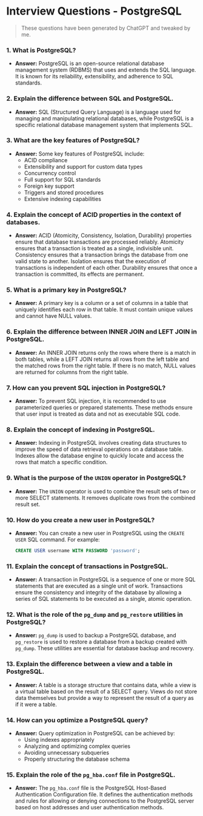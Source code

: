# Interview Questions - PostgreSQL

> These questions have been generated by ChatGPT and tweaked by me.

### 1. **What is PostgreSQL?**

- **Answer:** PostgreSQL is an open-source relational database management system (RDBMS) that uses and extends the SQL language. It is known for its reliability, extensibility, and adherence to SQL standards.

### 2. **Explain the difference between SQL and PostgreSQL.**

- **Answer:** SQL (Structured Query Language) is a language used for managing and manipulating relational databases, while PostgreSQL is a specific relational database management system that implements SQL.

### 3. **What are the key features of PostgreSQL?**

- **Answer:** Some key features of PostgreSQL include:
  - ACID compliance
  - Extensibility and support for custom data types
  - Concurrency control
  - Full support for SQL standards
  - Foreign key support
  - Triggers and stored procedures
  - Extensive indexing capabilities

### 4. **Explain the concept of ACID properties in the context of databases.**

- **Answer:** ACID (Atomicity, Consistency, Isolation, Durability) properties ensure that database transactions are processed reliably. Atomicity ensures that a transaction is treated as a single, indivisible unit. Consistency ensures that a transaction brings the database from one valid state to another. Isolation ensures that the execution of transactions is independent of each other. Durability ensures that once a transaction is committed, its effects are permanent.

### 5. **What is a primary key in PostgreSQL?**

- **Answer:** A primary key is a column or a set of columns in a table that uniquely identifies each row in that table. It must contain unique values and cannot have NULL values.

### 6. **Explain the difference between INNER JOIN and LEFT JOIN in PostgreSQL.**

- **Answer:** An INNER JOIN returns only the rows where there is a match in both tables, while a LEFT JOIN returns all rows from the left table and the matched rows from the right table. If there is no match, NULL values are returned for columns from the right table.

### 7. **How can you prevent SQL injection in PostgreSQL?**

- **Answer:** To prevent SQL injection, it is recommended to use parameterized queries or prepared statements. These methods ensure that user input is treated as data and not as executable SQL code.

### 8. **Explain the concept of indexing in PostgreSQL.**

- **Answer:** Indexing in PostgreSQL involves creating data structures to improve the speed of data retrieval operations on a database table. Indexes allow the database engine to quickly locate and access the rows that match a specific condition.

### 9. **What is the purpose of the `UNION` operator in PostgreSQL?**

- **Answer:** The `UNION` operator is used to combine the result sets of two or more SELECT statements. It removes duplicate rows from the combined result set.

### 10. **How do you create a new user in PostgreSQL?**

- **Answer:** You can create a new user in PostgreSQL using the `CREATE USER` SQL command. For example:
  ```sql
  CREATE USER username WITH PASSWORD 'password';
  ```

### 11. **Explain the concept of transactions in PostgreSQL.**

- **Answer:** A transaction in PostgreSQL is a sequence of one or more SQL statements that are executed as a single unit of work. Transactions ensure the consistency and integrity of the database by allowing a series of SQL statements to be executed as a single, atomic operation.

### 12. **What is the role of the `pg_dump` and `pg_restore` utilities in PostgreSQL?**

- **Answer:** `pg_dump` is used to backup a PostgreSQL database, and `pg_restore` is used to restore a database from a backup created with `pg_dump`. These utilities are essential for database backup and recovery.

### 13. **Explain the difference between a view and a table in PostgreSQL.**

- **Answer:** A table is a storage structure that contains data, while a view is a virtual table based on the result of a SELECT query. Views do not store data themselves but provide a way to represent the result of a query as if it were a table.

### 14. **How can you optimize a PostgreSQL query?**

- **Answer:** Query optimization in PostgreSQL can be achieved by:
  - Using indexes appropriately
  - Analyzing and optimizing complex queries
  - Avoiding unnecessary subqueries
  - Properly structuring the database schema

### 15. **Explain the role of the `pg_hba.conf` file in PostgreSQL.**

- **Answer:** The `pg_hba.conf` file is the PostgreSQL Host-Based Authentication Configuration file. It defines the authentication methods and rules for allowing or denying connections to the PostgreSQL server based on host addresses and user authentication methods.
